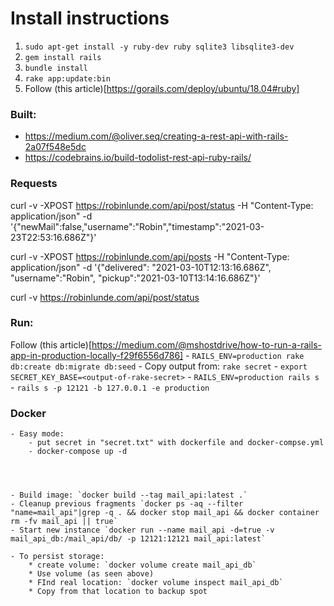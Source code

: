 # Install instructions

1. `sudo apt-get install -y ruby-dev ruby sqlite3 libsqlite3-dev`
2. `gem install rails`
3. `bundle install`
4. `rake app:update:bin`
4.  Follow (this article)[https://gorails.com/deploy/ubuntu/18.04#ruby]

### Built:
- https://medium.com/@oliver.seq/creating-a-rest-api-with-rails-2a07f548e5dc
- https://codebrains.io/build-todolist-rest-api-ruby-rails/

### Requests
curl -v -XPOST https://robinlunde.com/api/post/status -H "Content-Type: application/json" -d '{"newMail":false,"username":"Robin","timestamp":"2021-03-23T22:53:16.686Z"}'

curl -v -XPOST https://robinlunde.com/api/posts -H "Content-Type: application/json" -d '{"delivered": "2021-03-10T12:13:16.686Z", "username":"Robin", "pickup":"2021-03-10T13:14:16.686Z"}'

curl -v https://robinlunde.com/api/post/status

### Run:
Follow (this article)[https://medium.com/@mshostdrive/how-to-run-a-rails-app-in-production-locally-f29f6556d786]
	- `RAILS_ENV=production rake db:create db:migrate db:seed`
	- Copy output from: `rake secret`
	- `export SECRET_KEY_BASE=<output-of-rake-secret>`
	- `RAILS_ENV=production rails s`
	- `rails s -p 12121 -b 127.0.0.1 -e production`

### Docker

	- Easy mode:
		- put secret in "secret.txt" with dockerfile and docker-compse.yml
		- docker-compose up -d	


	
	
	- Build image: `docker build --tag mail_api:latest .`
	- Cleanup previous fragments `docker ps -aq --filter "name=mail_api"|grep -q . && docker stop mail_api && docker container rm -fv mail_api || true`
	- Start new instance `docker run --name mail_api -d=true -v mail_api_db:/mail_api/db/ -p 12121:12121 mail_api:latest`

	- To persist storage:
		* create volume: `docker volume create mail_api_db`
		* Use volume (as seen above)
		* FInd real location: `docker volume inspect mail_api_db`
		* Copy from that location to backup spot

